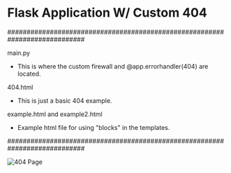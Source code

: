 # Flask Application W/ Custom 404
############################################################################

main.py
- This is where the custom firewall and @app.errorhandler(404) are located.


404.html
- This is just a basic 404 example.


example.html and example2.html
- Example html file for using "blocks" in the templates.

############################################################################

![404 Page](https://user-images.githubusercontent.com/123611980/227431193-8c057fa3-110e-48c5-9b35-e20d3b3a9cb1.png)
